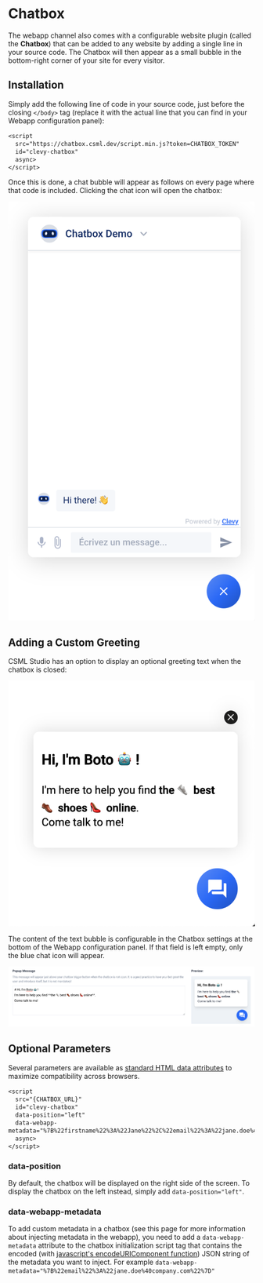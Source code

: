 # Chatbox

The webapp channel also comes with a configurable website plugin \(called the **Chatbox**\) that can be added to any website by adding a single line in your source code. The Chatbox will then appear as a small bubble in the bottom-right corner of your site for every visitor.

## Installation

Simply add the following line of code in your source code, just before the closing `</body>` tag \(replace it with the actual line that you can find in your Webapp configuration panel\):

```markup
<script
  src="https://chatbox.csml.dev/script.min.js?token=CHATBOX_TOKEN"
  id="clevy-chatbox"
  async>
</script>
```

Once this is done, a chat bubble will appear as follows on every page where that code is included. Clicking the chat icon will open the chatbox:

![](../../.gitbook/assets/image%20%2837%29.png)

## Adding a Custom Greeting

CSML Studio has an option to display an optional greeting text when the chatbox is closed:

![](../../.gitbook/assets/image%20%2836%29.png)

The content of the text bubble is configurable in the Chatbox settings at the bottom of the Webapp configuration panel. If that field is left empty, only the blue chat icon will appear.

![](../../.gitbook/assets/image%20%2838%29.png)

## Optional Parameters

Several parameters are available as [standard HTML data attributes](https://developer.mozilla.org/en-US/docs/Learn/HTML/Howto/Use_data_attributes) to maximize compatibility across browsers.

```markup
<script
  src="{CHATBOX_URL}"
  id="clevy-chatbox"
  data-position="left"
  data-webapp-metadata="%7B%22firstname%22%3A%22Jane%22%2C%22email%22%3A%22jane.doe%40company.com%22%7D"
  async>
</script>
```

### data-position

By default, the chatbox will be displayed on the right side of the screen. To display the chatbox on the left instead, simply add `data-position="left"`.

### data-webapp-metadata

To add custom metadata in a chatbox \(see this page for more information about injecting metadata in the webapp\), you need to add a `data-webapp-metadata` attribute to the chatbox initialization script tag that contains the encoded \(with [javascript's encodeURIComponent function](https://developer.mozilla.org/en-US/docs/Web/JavaScript/Reference/Global_Objects/encodeURIComponent)\) JSON string of the metadata you want to inject. For example `data-webapp-metadata="%7B%22email%22%3A%22jane.doe%40company.com%22%7D"`

